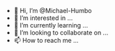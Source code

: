 - 👋 Hi, I’m @Michael-Humbo
- 👀 I’m interested in ...
- 🌱 I’m currently learning ...
- 💞️ I’m looking to collaborate on ...
- 📫 How to reach me ...

<!---
Michael-Humbo/Michael-Humbo is a ✨ special ✨ repository because its `README.md` (this file) appears on your GitHub profile.
You can click the Preview link to take a look at your changes.
--->

